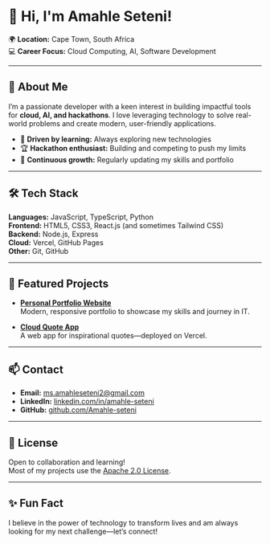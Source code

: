 # 👋 Hi, I'm Amahle Seteni!

🌍 **Location:** Cape Town, South Africa  
💻 **Career Focus:** Cloud Computing, AI, Software Development

---

## 🚀 About Me

I’m a passionate developer with a keen interest in building impactful tools for **cloud, AI, and hackathons**. I love leveraging technology to solve real-world problems and create modern, user-friendly applications.

- 🎯 **Driven by learning:** Always exploring new technologies
- 🏆 **Hackathon enthusiast:** Building and competing to push my limits
- 🌱 **Continuous growth:** Regularly updating my skills and portfolio

---

## 🛠️ Tech Stack

**Languages:** JavaScript, TypeScript, Python  
**Frontend:** HTML5, CSS3, React.js (and sometimes Tailwind CSS)  
**Backend:** Node.js, Express  
**Cloud:** Vercel, GitHub Pages  
**Other:** Git, GitHub

---

## 📂 Featured Projects

- [**Personal Portfolio Website**](https://github.com/Amahle-seteni/Amahle-Seteni-s-personal-portfolio-website)  
  Modern, responsive portfolio to showcase my skills and journey in IT.

- [**Cloud Quote App**](https://github.com/Amahle-seteni/cloud-quote)  
  A web app for inspirational quotes—deployed on Vercel.

---

## 📫 Contact

- **Email:** ms.amahleseteni2@gmail.com
- **LinkedIn:** [linkedin.com/in/amahle-seteni](https://www.linkedin.com/in/amahle-seteni)
- **GitHub:** [github.com/Amahle-seteni](https://github.com/Amahle-seteni)

---

## 📜 License

Open to collaboration and learning!  
Most of my projects use the [Apache 2.0 License](https://github.com/Amahle-seteni/Amahle-Seteni-s-personal-portfolio-website/blob/main/LICENSE).

---

## ✨ Fun Fact

I believe in the power of technology to transform lives and am always looking for my next challenge—let’s connect!
